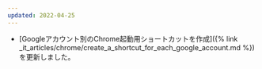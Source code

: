 ```yaml
---
updated: 2022-04-25
---
```

- [Googleアカウント別のChrome起動用ショートカットを作成]({% link _it_articles/chrome/create_a_shortcut_for_each_google_account.md %})を更新しました。